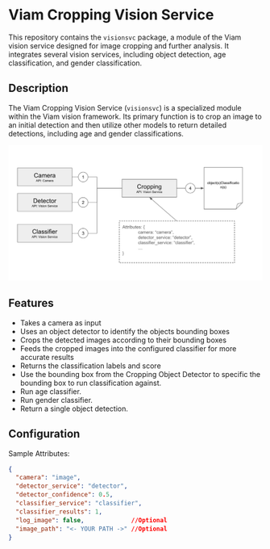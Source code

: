 # Viam Cropping Vision Service

This repository contains the `visionsvc` package, a module of the Viam vision service designed for image cropping and further analysis. It integrates several vision services, including object detection, age classification, and gender classification.

## Description

The Viam Cropping Vision Service (`visionsvc`) is a specialized module within the Viam vision framework. Its primary function is to crop an image to an initial detection and then utilize other models to return detailed detections, including age and gender classifications.

![alt text](media/architecture.png "Cropping Service Architecture")

## Features

- Takes a camera as input
- Uses an object detector to identify the objects bounding boxes
- Crops the detected images according to their bounding boxes
- Feeds the cropped images into the configured classifier for more accurate results
- Returns the classification labels and score
- Use the bounding box from the Cropping Object Detector to specific the bounding box to run classification against.
- Run age classifier.
- Run gender classifier.
- Return a single object detection.

## Configuration

Sample Attributes:
```json
{
  "camera": "image",
  "detector_service": "detector",
  "detector_confidence": 0.5,
  "classifier_service": "classifier",
  "classifier_results": 1,
  "log_image": false,             //Optional
  "image_path": "<- YOUR PATH ->" //Optional
}
```
